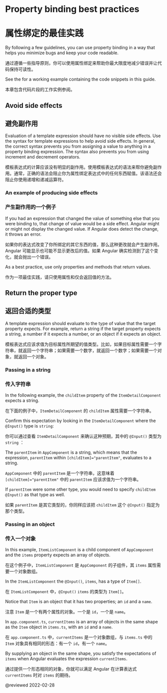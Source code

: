 # Property binding best practices

# 属性绑定的最佳实践

By following a few guidelines, you can use property binding in a way that helps you minimize bugs and keep your code readable.

通过遵循一些指导原则，你可以使用属性绑定来帮助你最大限度地减少错误并让代码保持可读性。

<div class="alert is-helpful">

See the <live-example name="property-binding"></live-example> for a working example containing the code snippets in this guide.

本章包含代码片段的工作实例参阅<live-example name="property-binding"></live-example>。

</div>

## Avoid side effects

## 避免副作用

Evaluation of a template expression should have no visible side effects.
Use the syntax for template expressions to help avoid side effects.
In general, the correct syntax prevents you from assigning a value to anything in a property binding expression.
The syntax also prevents you from using increment and decrement operators.

模板表达式的计算应该没有明显的副作用。使用模板表达式的语法来帮你避免副作用。通常，正确的语法会阻止你为属性绑定表达式中的任何东西赋值。该语法还会阻止你使用递增和递减运算符。

### An example of producing side effects

### 产生副作用的一个例子

If you had an expression that changed the value of something else that you were binding to, that change of value would be a side effect.
Angular might or might not display the changed value.
If Angular does detect the change, it throws an error.

如果你的表达式改变了你所绑定的其它东西的值，那么这种更改就会产生副作用。Angular 可能显示也可能不显示更改后的值。如果 Angular 确实检测到了这个变化，就会抛出一个错误。

As a best practice, use only properties and methods that return values.

作为一项最佳实践，请只使用属性和仅会返回值的方法。

## Return the proper type

## 返回合适的类型

A template expression should evaluate to the type of value that the target property expects.
For example, return a string if the target property expects a string, a number if it expects a number, or an object if it expects an object.

模板表达式应该求值为目标属性所期望的值类型。比如，如果目标属性需要一个字符串，就返回一个字符串；如果需要一个数字，就返回一个数字；如果需要一个对象，就返回一个对象。

### Passing in a string

### 传入字符串

In the following example, the `childItem` property of the `ItemDetailComponent` expects a string.

在下面的例子中，`ItemDetailComponent` 的 `childItem` 属性需要一个字符串。

<code-example header="src/app/app.component.html" path="property-binding/src/app/app.component.html" region="model-property-binding"></code-example>

Confirm this expectation by looking in the `ItemDetailComponent` where the `@Input()` type is `string`:

你可以通过查看 `ItemDetailComponent` 来确认这种预期，其中的 `@Input()` 类型为 `string` ：

<code-example header="src/app/item-detail/item-detail.component.ts (setting the @Input() type)" path="property-binding/src/app/item-detail/item-detail.component.ts" region="input-type"></code-example>

The `parentItem` in `AppComponent` is a string, which means that the expression, `parentItem` within `[childItem]="parentItem"`, evaluates to a string.

`AppComponent` 中的 `parentItem` 是一个字符串，这意味着 `[childItem]="parentItem"` 中的 `parentItem` 应该求值为一个字符串。

<code-example header="src/app/app.component.ts" path="property-binding/src/app/app.component.ts" region="parent-data-type"></code-example>

If `parentItem` were some other type, you would need to specify `childItem`  `@Input()` as that type as well.

如果 `parentItem` 是其它类型的，你同样应该把 `childItem` 这个 `@Input()` 指定为那个类型。

### Passing in an object

### 传入一个对象

In this example, `ItemListComponent` is a child component of `AppComponent` and the `items` property expects an array of objects.

在这个例子中，`ItemListComponent` 是 `AppComponent` 的子组件，其 `items` 属性需要一个对象数组。

<code-example header="src/app/app.component.html" path="property-binding/src/app/app.component.html" region="pass-object"></code-example>

In the `ItemListComponent` the `@Input()`, `items`, has a type of `Item[]`.

在 `ItemListComponent` 中，`@Input()` `items` 的类型为 `Item[]`。

<code-example header="src/app/item-list.component.ts" path="property-binding/src/app/item-list/item-list.component.ts" region="item-input"></code-example>

Notice that `Item` is an object that it has two properties; an `id` and a `name`.

注意 `Item` 是一个有两个属性的对象。一个是 `id`，一个是 `name`。

<code-example header="src/app/item.ts" path="property-binding/src/app/item.ts" region="item-class"></code-example>

In `app.component.ts`, `currentItems` is an array of objects in the same shape as the `Item` object in `items.ts`, with an `id` and a `name`.

在 `app.component.ts` 中，`currentItems` 是一个对象数组，与 `items.ts` 中的 `Item` 对象具有相同的形态：有一个 `id`，有一个 `name`。

<code-example header="src/app.component.ts" path="property-binding/src/app/app.component.ts" region="pass-object"></code-example>

By supplying an object in the same shape, you satisfy the expectations of `items` when Angular evaluates the expression `currentItems`.

通过提供一个形态相同的对象，你就可以满足 Angular 在计算表达式 `currentItems` 时对 `items` 的期待。

<!-- links -->

<!-- external links -->

<!-- end links -->

@reviewed 2022-02-28